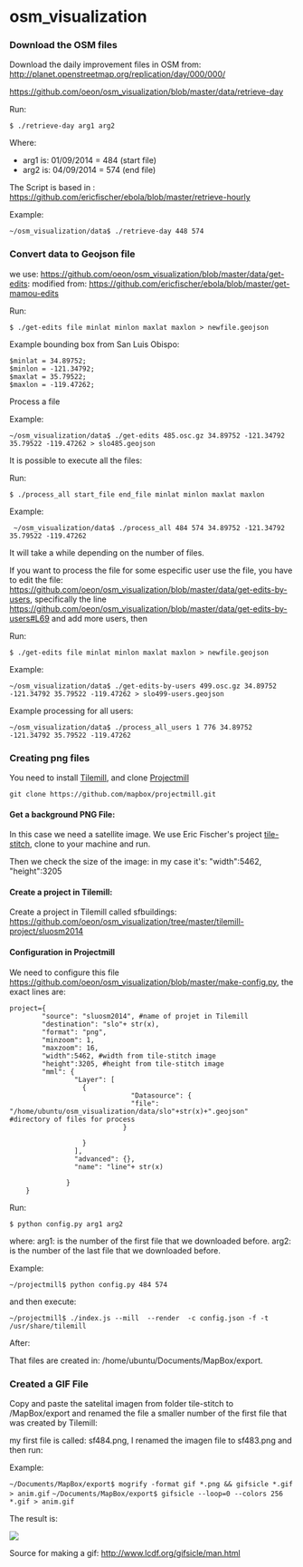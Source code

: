 osm_visualization
=================
### Download the OSM files 
Download the daily improvement files in OSM from: http://planet.openstreetmap.org/replication/day/000/000/

https://github.com/oeon/osm_visualization/blob/master/data/retrieve-day

Run:

`$ ./retrieve-day arg1 arg2`

Where:

- arg1 is: 01/09/2014 = 484 (start file)
- arg2 is: 04/09/2014 = 574 (end file)

The Script is based in : https://github.com/ericfischer/ebola/blob/master/retrieve-hourly

Example:

`~/osm_visualization/data$ ./retrieve-day 448 574`

### Convert data to Geojson file

we use: https://github.com/oeon/osm_visualization/blob/master/data/get-edits:
modified from: https://github.com/ericfischer/ebola/blob/master/get-mamou-edits

Run: 

`$ ./get-edits file minlat minlon maxlat maxlon > newfile.geojson`
 
Example bounding box from San Luis Obispo:

    $minlat = 34.89752;
    $minlon = -121.34792;
    $maxlat = 35.79522;
    $maxlon = -119.47262;

Process a file
    
Example: 

`~/osm_visualization/data$ ./get-edits 485.osc.gz 34.89752 -121.34792 35.79522 -119.47262 > slo485.geojson`

It is possible to execute all the files:

Run:

`$ ./process_all start_file end_file minlat minlon maxlat maxlon`

Example: 

` ~/osm_visualization/data$ ./process_all 484 574 34.89752 -121.34792 35.79522 -119.47262`

It will take a while depending on the number of files.

If you want to process the file for some especific user use the file, you have to edit the file: https://github.com/oeon/osm_visualization/blob/master/data/get-edits-by-users, 
specifically the line https://github.com/oeon/osm_visualization/blob/master/data/get-edits-by-users#L69 and add more users, then 

Run:

`$ ./get-edits file minlat minlon maxlat maxlon > newfile.geojson`

Example:

`~/osm_visualization/data$ ./get-edits-by-users 499.osc.gz 34.89752 -121.34792 35.79522 -119.47262 > slo499-users.geojson`

Example processing for all users:

`~/osm_visualization/data$ ./process_all_users 1 776 34.89752 -121.34792 35.79522 -119.47262`

### Creating png files

 You need to install [Tilemill](https://www.mapbox.com/tilemill), and  clone [Projectmill](https://github.com/mapbox/projectmill)

`git clone https://github.com/mapbox/projectmill.git`

#### Get a background PNG File:

In this case we need a satellite image. We use Eric Fischer's project [tile-stitch](https://github.com/ericfischer/tile-stitch), clone to your machine and run.

Then we check the size of the image: in my case it's:  "width":5462, "height":3205

#### Create a project in Tilemill:

Create a project in Tilemill called sfbuildings: https://github.com/oeon/osm_visualization/tree/master/tilemill-project/sluosm2014

#### Configuration in Projectmill

We need to configure this file https://github.com/oeon/osm_visualization/blob/master/make-config.py, the exact lines are:

    project={
            "source": "sluosm2014", #name of projet in Tilemill
            "destination": "slo"+ str(x),
            "format": "png",
            "minzoom": 1,
            "maxzoom": 16,
            "width":5462, #width from tile-stitch image
            "height":3205, #height from tile-stitch image
            "mml": {
                    "Layer": [
                      {                                        
                                  "Datasource": {
                                  "file": "/home/ubuntu/osm_visualization/data/slo"+str(x)+".geojson"  #directory of files for process
                                }
                  
                      }
                    ],
                    "advanced": {},
                    "name": "line"+ str(x)
               
                  }
        }


Run:

    $ python config.py arg1 arg2

where:
arg1: is the number of the first file that we downloaded before.
arg2: is the number of the last file that we downloaded before.


Example:

`~/projectmill$ python config.py 484 574`

and then execute:

`~/projectmill$ ./index.js --mill  --render  -c config.json -f -t /usr/share/tilemill`

After:

That files are created in: /home/ubuntu/Documents/MapBox/export.


### Created a GIF File

Copy and paste the satelital imagen from folder  tile-stitch to /MapBox/export and renamed the file  a  smaller number of the first file that was created by Tilemill:

my first file is called: sf484.png, I renamed the imagen file to sf483.png and then run:


Example:

`~/Documents/MapBox/export$ mogrify -format gif *.png && gifsicle *.gif > anim.gif`
`~/Documents/MapBox/export$ gifsicle --loop=0 --colors 256 *.gif > anim.gif`

The result is:

![](https://cloud.githubusercontent.com/assets/1152236/2662166/48d7280c-c038-11e3-94fd-05002489803d.gif)

Source for making a gif: http://www.lcdf.org/gifsicle/man.html
